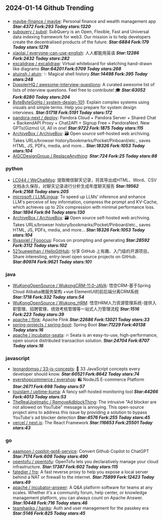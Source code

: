 ## 2024-01-14 Github Trending

### 
* [maybe-finance / maybe](https://github.com/maybe-finance/maybe): Personal finance and wealth management app ***Star:4372 Fork:293 Today stars:1320***
* [subquery / subql](https://github.com/subquery/subql): SubQuery is an Open, Flexible, Fast and Universal data indexing framework for web3. Our mission is to help developers create the decentralised products of the future. ***Star:6884 Fork:179 Today stars:1278***
* [xiaolai / everyone-can-use-english](https://github.com/xiaolai/everyone-can-use-english): 人人都能用英语 ***Star:12286 Fork:2432 Today stars:282***
* [excalidraw / excalidraw](https://github.com/excalidraw/excalidraw): Virtual whiteboard for sketching hand-drawn like diagrams ***Star:64201 Fork:5709 Today stars:268***
* [atuinsh / atuin](https://github.com/atuinsh/atuin): ✨ Magical shell history ***Star:14498 Fork:395 Today stars:248***
* [DopplerHQ / awesome-interview-questions](https://github.com/DopplerHQ/awesome-interview-questions): A curated awesome list of lists of interview questions. Feel free to contribute! 🎓 ***Star:63052 Fork:8280 Today stars:204***
* [ByteByteGoHq / system-design-101](https://github.com/ByteByteGoHq/system-design-101): Explain complex systems using visuals and simple terms. Help you prepare for system design interviews. ***Star:51718 Fork:5191 Today stars:172***
* [pandora-next / deploy](https://github.com/pandora-next/deploy): Pandora Cloud + Pandora Server + Shared Chat + BackendAPI Proxy + Chat2API + Signup Free = PandoraNext. New GPTs(Gizmo) UI, All in one! ***Star:9722 Fork:1875 Today stars:115***
* [ArchiveBox / ArchiveBox](https://github.com/ArchiveBox/ArchiveBox): 🗃 Open source self-hosted web archiving. Takes URLs/browser history/bookmarks/Pocket/Pinboard/etc., saves HTML, JS, PDFs, media, and more... ***Star:18326 Fork:1053 Today stars:104***
* [AIGCDesignGroup / ReplaceAnything](https://github.com/AIGCDesignGroup/ReplaceAnything):  ***Star:724 Fork:25 Today stars:88***

### python
* [LC044 / WeChatMsg](https://github.com/LC044/WeChatMsg): 提取微信聊天记录，将其导出成HTML、Word、CSV文档永久保存，对聊天记录进行分析生成年度聊天报告 ***Star:19562 Fork:2168 Today stars:205***
* [microsoft / LLMLingua](https://github.com/microsoft/LLMLingua): To speed up LLMs' inference and enhance LLM's perceive of key information, compress the prompt and KV-Cache, which achieves up to 20x compression with minimal performance loss. ***Star:1894 Fork:94 Today stars:130***
* [ArchiveBox / ArchiveBox](https://github.com/ArchiveBox/ArchiveBox): 🗃 Open source self-hosted web archiving. Takes URLs/browser history/bookmarks/Pocket/Pinboard/etc., saves HTML, JS, PDFs, media, and more... ***Star:18326 Fork:1053 Today stars:104***
* [lllyasviel / Fooocus](https://github.com/lllyasviel/Fooocus): Focus on prompting and generating ***Star:28592 Fork:3112 Today stars:102***
* [521xueweihan / HelloGitHub](https://github.com/521xueweihan/HelloGitHub): 分享 GitHub 上有趣、入门级的开源项目。Share interesting, entry-level open source projects on GitHub. ***Star:80974 Fork:9621 Today stars:101***

### java
* [WuKongOpenSource / WukongCRM-11.0-JAVA](https://github.com/WuKongOpenSource/WukongCRM-11.0-JAVA): 悟空CRM-基于Spring Cloud Alibaba微服务架构 +vue ElementUI的前后端分离CRM系统 ***Star:1718 Fork:332 Today stars:54***
* [WuKongOpenSource / Wukong_HRM](https://github.com/WuKongOpenSource/Wukong_HRM): 悟空HRM人力资源管理系统-提供入职管理、招聘管理、绩效考核管理等一站式人力管理流程 ***Star:1516 Fork:223 Today stars:39***
* [apache / flink](https://github.com/apache/flink): Apache Flink ***Star:22686 Fork:13021 Today stars:33***
* [spring-projects / spring-boot](https://github.com/spring-projects/spring-boot): Spring Boot ***Star:71229 Fork:40138 Today stars:16***
* [apache / incubator-seata](https://github.com/apache/incubator-seata): 🔥 Seata is an easy-to-use, high-performance, open source distributed transaction solution. ***Star:24704 Fork:8707 Today stars:16***

### javascript
* [leonardomso / 33-js-concepts](https://github.com/leonardomso/33-js-concepts): 📜 33 JavaScript concepts every developer should know. ***Star:60521 Fork:8642 Today stars:74***
* [evershopcommerce / evershop](https://github.com/evershopcommerce/evershop): 🛍️ NodeJS E-commerce Platform ***Star:2671 Fork:698 Today stars:57***
* [louislam / uptime-kuma](https://github.com/louislam/uptime-kuma): A fancy self-hosted monitoring tool ***Star:44266 Fork:4013 Today stars:53***
* [TheRealJoelmatic / RemoveAdblockThing](https://github.com/TheRealJoelmatic/RemoveAdblockThing): The intrusive "Ad blocker are not allowed on YouTube" message is annoying. This open-source project aims to address this issue by providing a solution to bypass YouTube's ad blocker detection ***Star:4576 Fork:255 Today stars:45***
* [vercel / next.js](https://github.com/vercel/next.js): The React Framework ***Star:116653 Fork:25501 Today stars:43***

### go
* [aaamoon / copilot-gpt4-service](https://github.com/aaamoon/copilot-gpt4-service): Convert Github Copilot to ChatGPT ***Star:7174 Fork:608 Today stars:490***
* [opentofu / opentofu](https://github.com/opentofu/opentofu): OpenTofu lets you declaratively manage your cloud infrastructure. ***Star:17387 Fork:602 Today stars:115***
* [fatedier / frp](https://github.com/fatedier/frp): A fast reverse proxy to help you expose a local server behind a NAT or firewall to the internet. ***Star:75899 Fork:12423 Today stars:49***
* [apache / incubator-answer](https://github.com/apache/incubator-answer): A Q&A platform software for teams at any scales. Whether it's a community forum, help center, or knowledge management platform, you can always count on Apache Answer. ***Star:10448 Fork:716 Today stars:46***
* [teamhanko / hanko](https://github.com/teamhanko/hanko): Auth and user management for the passkey era ***Star:5146 Fork:825 Today stars:45***
